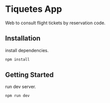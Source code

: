# Tiquetes App

Web to consult flight tickets by reservation code.

## Installation

install dependencies.

```bash
npm install
```

## Getting Started
run dev server.

```bash
npm run dev
```


